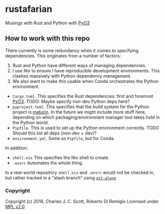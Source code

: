 # rustafarian

Musings with Rust and Python with [PyO3]

## How to work with this repo

There currently is some redundancy when it comes to specifying dependencies.
This originates from a number of factors:
1. Rust and Python have different ways of managing dependencies.
2. I use Nix to ensure I have reproducible development environments. This
   clashes massively with Python dependency management.
3. We also want to make this usable when Conda orchestrates the Python
   environment.

- `Cargo.toml`. This specifies the Rust dependencies: first and foremost
[PyO3]. TODO: Maybe specify non-dev Python deps here?
- `pyproject.toml`. This specifies that the build system for the Python project
is [maturin]. In the future we might include more stuff here, depending on
which packaging/environment manager tool takes hold in the Python world.
- `Pipfile`. This is used to set up the Python environment correctly. TODO
Should this list all deps (non-dev + dev)?
- `environment.yml`. Same as `Pipfile`, but for Conda.

In addition:
- `shell.nix` This specifies the Nix shell to create.
- `.envrc` Automates the whole thing.

In a real-world repository `shell.nix` and `.envrc` would not be checked in,
but rather tracked in a "stash branch" using [`git-along`]


### Copyright

Copyright (c) 2018, Charles J. C. Scott, Roberto Di Remigio
Licensed under [MPL v2.0](LICENSE.md).

[PyO3]: https://github.com/PyO3/pyo3
[maturin]: https://github.com/PyO3/maturin
[`git-along`]: https://github.com/nyarly/git-along
